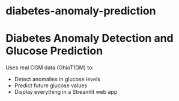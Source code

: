 # diabetes-anomaly-prediction
# Diabetes Anomaly Detection and Glucose Prediction

Uses real CGM data (OhioT1DM) to:
- Detect anomalies in glucose levels
- Predict future glucose values
- Display everything in a Streamlit web app

